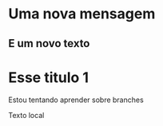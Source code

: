 # Uma nova mensagem
## E um novo texto
# Esse titulo 1

Estou tentando aprender sobre branches

Texto local

